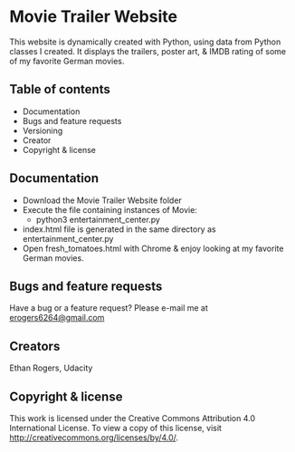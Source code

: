 # Movie Trailer Website

This website is dynamically created with Python, using data from Python classes
I created. It displays the trailers, poster art, & IMDB rating of some of my
favorite German movies.

## Table of contents
* Documentation
* Bugs and feature requests
* Versioning
* Creator
* Copyright & license

## Documentation
* Download the Movie Trailer Website folder
* Execute the file containing instances of Movie:
  * python3 entertainment_center.py
* index.html file is generated in the same directory as entertainment_center.py
* Open fresh_tomatoes.html with Chrome & enjoy looking at my favorite German
movies.

## Bugs and feature requests
Have a bug or a feature request? Please e-mail me at erogers6264@gmail.com

## Creators
Ethan Rogers, Udacity

## Copyright & license
This work is licensed under the Creative Commons Attribution 4.0 International
License. To view a copy of this license, visit http://creativecommons.org/licenses/by/4.0/.
